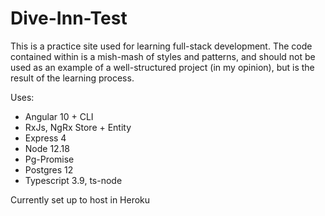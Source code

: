 # Dive-Inn-Test
This is a practice site used for learning full-stack development. The code contained within is a mish-mash of styles and patterns, and should not be used as an example of a well-structured project (in my opinion), but is the result of the learning process.

Uses:
- Angular 10 + CLI
- RxJs, NgRx Store + Entity
- Express 4
- Node 12.18
- Pg-Promise
- Postgres 12
- Typescript 3.9, ts-node

Currently set up to host in Heroku

